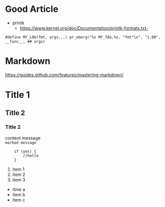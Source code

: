 # Good Article
* printk
  * https://www.kernel.org/doc/Documentation/printk-formats.txt- 

```
#define MY_LOG(fmt, args...) pr_emerg("%s MY_TAG,%s, "fmt"\n", "1.00", __func__, ## args)
```

# Markdown
https://guides.github.com/features/mastering-markdown/
# Title 1
## Title 2
### Title 2
content message <br>
`marked message`

```
    if (yes) {
        //hello
    }
```
1. item 1
2. item 2
3. item 3

- itme a
- item b
- item c
